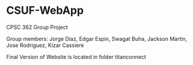 # CSUF-WebApp
CPSC 362 Group Project

Group members:
Jorge Diaz,
Edgar Espin,
Swagat Buha,
Jackson Martin,
Jose Rodriguez,
Kizar Cassiere 

Final Version of Website is located in folder titanconnect

